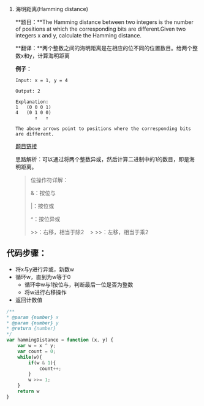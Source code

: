 1. 海明距离(Hamming distance)

    **题目：**The Hamming distance between two integers is the number of positions at which the corresponding bits are different.Given two integers x and y, calculate the Hamming distance.

    **翻译：**两个整数之间的海明距离是在相应的位不同的位置数目。给两个整数x和y，计算海明距离

    **例子：**

    ```
    Input: x = 1, y = 4

    Output: 2

    Explanation:
    1   (0 0 0 1)
    4   (0 1 0 0)
           ↑   ↑

    The above arrows point to positions where the corresponding bits are different.
    ```

    [题目链接](https://leetcode.com/problems/hamming-distance/description/)

    思路解析：可以通过将两个整数异或，然后计算二进制中的1的数目，即是海明距离。

    > 位操作符详解：
    > 
    > &：按位与 
    > 
    > |：按位或
    > 
    > ^：按位异或
    > 
    > \>\>：右移，相当于除2
    > \>\>：左移，相当于乘2

## 代码步骤：

* 将x与y进行异或，新数w
* 循环w，直到为w等于0
  * 循环中w与1按位与，判断最后一位是否为整数
  * 将w进行右移操作
* 返回计数值



```javascript
/**
* @param {number} x
* @param {number} y
* @return {number}
*/
var hammingDistance = function (x, y) {
    var w = x ^ y;
  	var count = 0;
  	while(w){
        if(w & 1){
            count++;
        }
      	w >>= 1;
    }
  	return w
}
```

